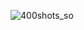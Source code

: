 
![400shots_so](https://github.com/DarwinS12/BasketPage/assets/128423214/d8408968-61a4-4468-9de3-3c9b29b5b216)
